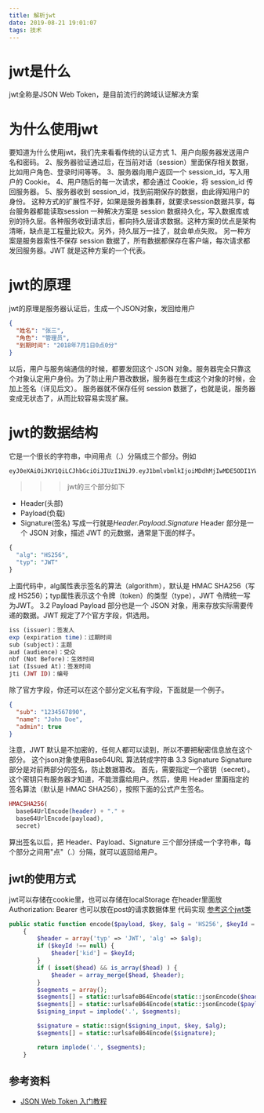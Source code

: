 ```yaml
---
title: 解析jwt
date: 2019-08-21 19:01:07
tags: 技术
---
```

# jwt是什么
jwt全称是JSON Web Token，是目前流行的跨域认证解决方案
# 为什么使用jwt
要知道为什么使用jwt，我们先来看看传统的认证方式
1、用户向服务器发送用户名和密码。
2、服务器验证通过后，在当前对话（session）里面保存相关数据，比如用户角色、登录时间等等。
3、服务器向用户返回一个 session_id，写入用户的 Cookie。
4、用户随后的每一次请求，都会通过 Cookie，将 session_id 传回服务器。
5、服务器收到 session_id，找到前期保存的数据，由此得知用户的身份。
这种方式的扩展性不好，如果是服务器集群，就要求session数据共享，每台服务器都能读取session
一种解决方案是 session 数据持久化，写入数据库或别的持久层。各种服务收到请求后，都向持久层请求数据。这种方案的优点是架构清晰，缺点是工程量比较大。另外，持久层万一挂了，就会单点失败。
另一种方案是服务器索性不保存 session 数据了，所有数据都保存在客户端，每次请求都发回服务器。JWT 就是这种方案的一个代表。
# jwt的原理
jwt的原理是服务器认证后，生成一个JSON对象，发回给用户
``` json 
{
  "姓名": "张三",
  "角色": "管理员",
  "到期时间": "2018年7月1日0点0分"
}
```
以后，用户与服务端通信的时候，都要发回这个 JSON 对象。服务器完全只靠这个对象认定用户身份。为了防止用户篡改数据，服务器在生成这个对象的时候，会加上签名（详见后文）。
服务器就不保存任何 session 数据了，也就是说，服务器变成无状态了，从而比较容易实现扩展。
# jwt的数据结构
它是一个很长的字符串，中间用点（.）分隔成三个部分。例如
``` php
eyJ0eXAiOiJKV1QiLCJhbGciOiJIUzI1NiJ9.eyJ1bmlvbmlkIjoiMDdhMjIwMDE5ODI1YWY5YjYwZDVlYWI1NGI1OTNkYmYiLCJ3eF91bmlvbmlkIjpudWxsLCJwbGF0Zm9ybSI6IkhXTUNfQVBQIiwiZXhwaXJlX2F0IjoxNTY3MjIxMDY5fQ.AsdOrML1WrCBtOiCs4afi5cCPbWK5dLPO_29Vb1w0EE
```
>>> jwt的三个部分如下
* Header(头部)
* Payload(负载)
* Signature(签名)
写成一行就是*Header.Payload.Signature*
Header 部分是一个 JSON 对象，描述 JWT 的元数据，通常是下面的样子。
``` php
{
  "alg": "HS256",
  "typ": "JWT"
}
```
上面代码中，alg属性表示签名的算法（algorithm），默认是 HMAC SHA256（写成 HS256）；typ属性表示这个令牌（token）的类型（type），JWT 令牌统一写为JWT。
3.2 Payload
Payload 部分也是一个 JSON 对象，用来存放实际需要传递的数据。JWT 规定了7个官方字段，供选用。
``` php
iss (issuer)：签发人
exp (expiration time)：过期时间
sub (subject)：主题
aud (audience)：受众
nbf (Not Before)：生效时间
iat (Issued At)：签发时间
jti (JWT ID)：编号
```
除了官方字段，你还可以在这个部分定义私有字段，下面就是一个例子。
``` json
{
  "sub": "1234567890",
  "name": "John Doe",
  "admin": true
}
```
注意，JWT 默认是不加密的，任何人都可以读到，所以不要把秘密信息放在这个部分。
这个json对象使用Base64URL 算法转成字符串
3.3 Signature
Signature 部分是对前两部分的签名，防止数据篡改。
首先，需要指定一个密钥（secret）。这个密钥只有服务器才知道，不能泄露给用户。然后，使用 Header 里面指定的签名算法（默认是 HMAC SHA256），按照下面的公式产生签名。
``` php
HMACSHA256(
  base64UrlEncode(header) + "." +
  base64UrlEncode(payload),
  secret)
```
算出签名以后，把 Header、Payload、Signature 三个部分拼成一个字符串，每个部分之间用"点"（.）分隔，就可以返回给用户。
## jwt的使用方式
jwt可以存储在cookie里，也可以存储在localStorage
在header里面放 Authorization: Bearer <token>
也可以放在post的请求数据体里
代码实现
[参考这个jwt类](https://github.com/firebase/php-jwt)
``` php
public static function encode($payload, $key, $alg = 'HS256', $keyId = null, $head = null)
    {
        $header = array('typ' => 'JWT', 'alg' => $alg);
        if ($keyId !== null) {
            $header['kid'] = $keyId;
        }
        if ( isset($head) && is_array($head) ) {
            $header = array_merge($head, $header);
        }
        $segments = array();
        $segments[] = static::urlsafeB64Encode(static::jsonEncode($header));
        $segments[] = static::urlsafeB64Encode(static::jsonEncode($payload));
        $signing_input = implode('.', $segments);

        $signature = static::sign($signing_input, $key, $alg);
        $segments[] = static::urlsafeB64Encode($signature);

        return implode('.', $segments);
    }
```
## 参考资料

+ [JSON Web Token 入门教程](http://www.ruanyifeng.com/blog/2018/07/json_web_token-tutorial.html)
